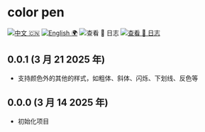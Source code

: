 # color pen

[![中文 🇨🇳](<https://img.shields.io/badge/🇨🇳-自述_%20_文件-rgb(255,12,36)>)](https://github.com/earthnutDev/color-pen/blob/main/README-zh.md) [![English 🌍](<https://img.shields.io/badge/🌍-README-rgb(0,0,0)>)](https://github.com/earthnutDev/color-pen/blob/main/README.md) ![查看 📔 日志](<https://img.shields.io/badge/👀-日_%20_志-rgb(0,125,206)?style=social>) [![查看 📔 日志](<https://img.shields.io/badge/👀-Change_%20_log-rgb(0,125,206)>)](https://github.com/earthnutDev/color-pen/blob/main/CHANGELOG-en.md)

## 0.0.1 (3 月 21 2025 年)

- 支持颜色外的其他的样式，如粗体、斜体、闪烁、下划线、反色等

## 0.0.0 (3 月 14 2025 年)

- 初始化项目
